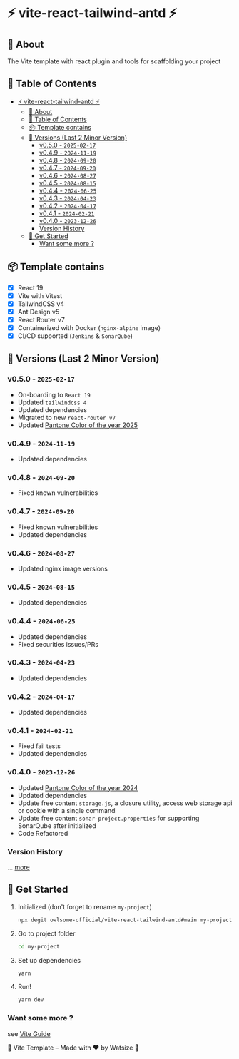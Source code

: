 # ⚡ vite-react-tailwind-antd ⚡

## 📘 About

The Vite template with react plugin and tools for scaffolding your project

## 📝 Table of Contents

- [⚡ vite-react-tailwind-antd ⚡](#-vite-react-tailwind-antd-)
  - [📘 About](#-about)
  - [📝 Table of Contents](#-table-of-contents)
  - [📦 Template contains](#-template-contains)
  - [📝 Versions (Last 2 Minor Version)](#-versions-last-2-minor-version)
    - [v0.5.0 - `2025-02-17`](#v050---2025-02-17)
    - [v0.4.9 - `2024-11-19`](#v049---2024-11-19)
    - [v0.4.8 - `2024-09-20`](#v048---2024-09-20)
    - [v0.4.7 - `2024-09-20`](#v047---2024-09-20)
    - [v0.4.6 - `2024-08-27`](#v046---2024-08-27)
    - [v0.4.5 - `2024-08-15`](#v045---2024-08-15)
    - [v0.4.4 - `2024-06-25`](#v044---2024-06-25)
    - [v0.4.3 - `2024-04-23`](#v043---2024-04-23)
    - [v0.4.2 - `2024-04-17`](#v042---2024-04-17)
    - [v0.4.1 - `2024-02-21`](#v041---2024-02-21)
    - [v0.4.0 - `2023-12-26`](#v040---2023-12-26)
    - [Version History](#version-history)
  - [📌 Get Started](#-get-started)
    - [Want some more ?](#want-some-more-)

## 📦 Template contains

- [x] React 19
- [x] Vite with Vitest
- [x] TailwindCSS v4
- [x] Ant Design v5
- [x] React Router v7
- [x] Containerized with Docker (`nginx-alpine` image)
- [x] CI/CD supported (`Jenkins` & `SonarQube`)

## 📝 Versions (Last 2 Minor Version)

### v0.5.0 - `2025-02-17`

- On-boarding to `React 19`
- Updated `tailwindcss 4`
- Updated dependencies
- Migrated to new `react-router v7`
- Updated [Pantone Color of the year 2025](https://www.pantone.com/color-of-the-year/2025)

### v0.4.9 - `2024-11-19`

- Updated dependencies

### v0.4.8 - `2024-09-20`

- Fixed known vulnerabilities

### v0.4.7 - `2024-09-20`

- Fixed known vulnerabilities
- Updated dependencies

### v0.4.6 - `2024-08-27`

- Updated nginx image versions

### v0.4.5 - `2024-08-15`

- Updated dependencies

### v0.4.4 - `2024-06-25`

- Updated dependencies
- Fixed securities issues/PRs

### v0.4.3 - `2024-04-23`

- Updated dependencies

### v0.4.2 - `2024-04-17`

- Updated dependencies

### v0.4.1 - `2024-02-21`

- Fixed fail tests
- Updated dependencies

### v0.4.0 - `2023-12-26`

- Updated [Pantone Color of the year 2024](https://www.pantone.com/color-of-the-year/2024)
- Updated dependencies
- Update free content `storage.js`, a closure utility, access web storage api or cookie with a single command
- Update free content `sonar-project.properties` for supporting SonarQube after initialized
- Code Refactored

### Version History

... [more](./CHANGELOG.md)

## 📌 Get Started

1. Initialized (don't forget to rename `my-project`)

    ```bash
    npx degit owlsome-official/vite-react-tailwind-antd#main my-project
    ```

2. Go to project folder

    ```bash
    cd my-project
    ```

3. Set up dependencies

    ```bash
    yarn
    ```

4. Run!

    ```bash
    yarn dev
    ```

### Want some more ?

see [Vite Guide](https://vitejs.dev/guide/)

🌈 Vite Template – Made with ❤️ by Watsize 🌈
